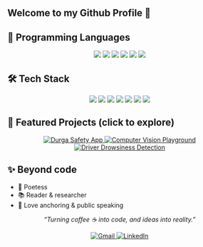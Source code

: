 ## Welcome to my Github Profile 👋


## 🧩 Programming Languages

<p align="center">
  <img src="https://img.shields.io/badge/Python-3776AB?style=for-the-badge&logo=python&logoColor=white"/>
  <img src="https://img.shields.io/badge/C-00599C?style=for-the-badge&logo=c&logoColor=white"/>
  <img src="https://img.shields.io/badge/C++-00599C?style=for-the-badge&logo=c%2B%2B&logoColor=white"/>
  <img src="https://img.shields.io/badge/Java-ED8B00?style=for-the-badge&logo=java&logoColor=white"/>
  <img src="https://img.shields.io/badge/Dart-0175C2?style=for-the-badge&logo=dart&logoColor=white"/>
  <img src="https://img.shields.io/badge/Solidity-363636?style=for-the-badge&logo=solidity&logoColor=white"/>
</p>


## 🛠 Tech Stack

<p align="center">
  <img src="https://img.shields.io/badge/Flutter-02569B?style=for-the-badge&logo=flutter&logoColor=white"/>
  <img src="https://img.shields.io/badge/Firebase-FFCA28?style=for-the-badge&logo=firebase&logoColor=white"/>
  <img src="https://img.shields.io/badge/SQL-4479A1?style=for-the-badge&logo=postgresql&logoColor=white"/>
  <img src="https://img.shields.io/badge/Machine%20Learning-FF6F00?style=for-the-badge"/>
  <img src="https://img.shields.io/badge/Computer%20Vision-FF1493?style=for-the-badge"/>
  <img src="https://img.shields.io/badge/Data%20Structures%20%26%20Algorithms-228B22?style=for-the-badge"/>
  <img src="https://img.shields.io/badge/Cybersecurity-8A2BE2?style=for-the-badge"/>
</p>



## 🚀 Featured Projects (click to explore)

<div align="center">

  <a href="https://github.com/bhaktiMehndiratta10/Durga-Woman_Safety_App">
    <img src="https://github-readme-stats.vercel.app/api/pin/?username=bhaktiMehndiratta10&repo=Durga-Safety-App&theme=vue" alt="Durga Safety App" />
  </a>

  <a href="https://github.com/bhaktiMehndiratta10/Computer_Vision_Playground">
    <img src="https://github-readme-stats.vercel.app/api/pin/?username=bhaktiMehndiratta10&repo=Computer_Vision_Playground&theme=vue" alt="Computer Vision Playground" />
  </a>

  <a href="https://github.com/bhaktiMehndiratta10/Driver_Drowsiness_Detection_System">
    <img src="https://github-readme-stats.vercel.app/api/pin/?username=bhaktiMehndiratta10&repo=Driver_Drowsiness_Detection_System&theme=vue" alt="Driver Drowsiness Detection" />
  </a>

</div>




## ✨ Beyond code

- 📝 Poetess 
- 📚 Reader & researcher  
- 🎤 Love anchoring & public speaking


<p align="center">
  <em>“Turning coffee ☕ into code, and ideas into reality.”</em>
</p>

<p align="center">
  <a href="mailto:bhaktimehndiratta@gmail.com">
    <img src="https://img.shields.io/badge/Gmail-D14836?style=for-the-badge&logo=gmail&logoColor=white" alt="Gmail"/>
  </a>
  <a href="https://www.linkedin.com/in/bhakti-mehndiratta-3a6612290?utm_source=share&utm_campaign=share_via&utm_content=profile&utm_medium=android_app">
    <img src="https://img.shields.io/badge/LinkedIn-0077B5?style=for-the-badge&logo=linkedin&logoColor=white" alt="LinkedIn"/>
  </a>
</p>

